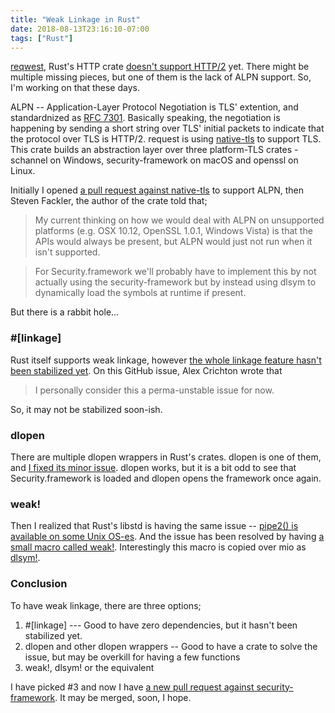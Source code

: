 ```yaml
---
title: "Weak Linkage in Rust"
date: 2018-08-13T23:16:10-07:00
tags: ["Rust"]
---
```


[reqwest](https://github.com/seanmonstar/reqwest), Rust's HTTP crate [doesn't support HTTP/2](https://github.com/seanmonstar/reqwest/issues/292) yet. There might be multiple missing pieces, but one of them is the lack of ALPN support. So, I'm working on that these days.

ALPN -- Application-Layer Protocol Negotiation is TLS' extention, and standardnized as [RFC 7301](https://tools.ietf.org/html/rfc7301). Basically speaking, the negotiation is happening by sending a short string over TLS' initial packets to indicate that the protocol over TLS is HTTP/2. request is using [native-tls](https://github.com/sfackler/rust-native-tls) to support TLS. This crate builds an abstraction layer over three platform-TLS crates - schannel on Windows, security-framework on macOS and openssl on Linux.

Initially I opened [a pull request against native-tls](https://github.com/sfackler/rust-native-tls/pull/100) to support ALPN, then Steven Fackler, the author of the crate told that;

> My current thinking on how we would deal with ALPN on unsupported platforms (e.g. OSX 10.12, OpenSSL 1.0.1, Windows Vista) is that the APIs would always be present, but ALPN would just not run when it isn't supported.

> For Security.framework we'll probably have to implement this by not actually using the security-framework but by instead using dlsym to dynamically load the symbols at runtime if present.

But there is a rabbit hole...

### #[linkage]

Rust itself supports weak linkage, however [the whole linkage feature hasn't been stabilized yet](https://github.com/rust-lang/rust/issues/29603). On this GitHub issue, Alex Crichton wrote that

> I personally consider this a perma-unstable issue for now.

So, it may not be stabilized soon-ish.

### dlopen

There are multiple dlopen wrappers in Rust's crates. dlopen is one of them, and [I fixed its minor issue](https://github.com/szymonwieloch/rust-dlopen/pull/7). dlopen works, but it is a bit odd to see that Security.framework is loaded and dlopen opens the framework once again.

### weak!

Then I realized that Rust's libstd is having the same issue -- [pipe2() is available on some Unix OS-es](https://github.com/rust-lang/rust/blob/b559710e58427213d6f82008206c22cf3d76b4c4/src/libstd/sys/unix/pipe.rs#L25). And the issue has been resolved by having [a small macro called weak!](https://github.com/rust-lang/rust/blob/b559710e58427213d6f82008206c22cf3d76b4c4/src/libstd/sys/unix/weak.rs). Interestingly this macro is copied over mio as [dlsym!](https://github.com/carllerche/mio/blob/master/src/sys/unix/dlsym.rs).

### Conclusion

To have weak linkage, there are three options;

1. #[linkage] --- Good to have zero dependencies, but it hasn't been stabilized yet.
2. dlopen and other dlopen wrappers -- Good to have a crate to solve the issue, but may be overkill for having a few functions
3. weak!, dlsym! or the equivalent

I have picked #3 and now I have [a new pull request against security-framework](https://github.com/sfackler/rust-security-framework/pull/68). It may be merged, soon, I hope.